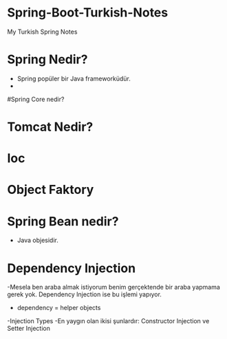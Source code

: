# Spring-Boot-Turkish-Notes
My Turkish Spring Notes 


# Spring Nedir?

- Spring popüler bir Java frameworküdür.
- 

#Spring Core nedir?

# Tomcat Nedir?

# Ioc

# Object Faktory

# Spring Bean nedir?

 - Java objesidir.
 
 # Dependency Injection
 
-Mesela ben araba almak istiyorum benim gerçektende bir araba yapmama gerek yok. Dependency Injection ise bu işlemi yapıyor.

-  dependency = helper objects

-Injection Types -En yaygın olan ikisi şunlardır: Constructor Injection ve Setter Injection

  
  
